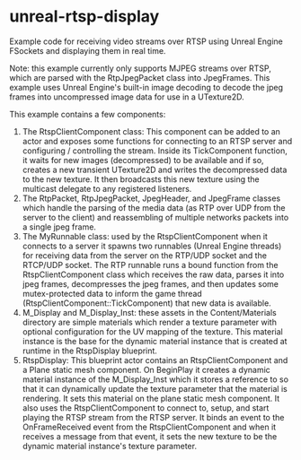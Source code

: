 # unreal-rtsp-display
Example code for receiving video streams over RTSP using Unreal Engine FSockets
and displaying them in real time.

Note: this example currently only supports MJPEG streams over RTSP, which are
parsed with the RtpJpegPacket class into JpegFrames. This example uses Unreal
Engine's built-in image decoding to decode the jpeg frames into uncompressed
image data for use in a UTexture2D.

This example contains a few components:

1. The RtspClientComponent class: This component can be added to an actor and
   exposes some functions for connecting to an RTSP server and configuring /
   controlling the stream. Inside its TickComponent function, it waits for new
   images (decompressed) to be available and if so, creates a new transient
   UTexture2D and writes the decompressed data to the new texture. It then
   broadcasts this new texture using the multicast delegate to any registered
   listeners.
2. The RtpPacket, RtpJpegPacket, JpegHeader, and JpegFrame classes which handle
   the parsing of the media data (as RTP over UDP from the server to the client)
   and reassembling of multiple networks packets into a single jpeg frame.
3. The MyRunnable class: used by the RtspClientComponent when it connects to a
   server it spawns two runnables (Unreal Engine threads) for receiving data
   from the server on the RTP/UDP socket and the RTCP/UDP socket. The RTP
   runnable runs a bound function from the RtspClientComponent class which
   receives the raw data, parses it into jpeg frames, decompresses the jpeg
   frames, and then updates some mutex-protected data to inform the game thread
   (RtspClientComponent::TickComponent) that new data is available.
4. M_Display and M_Display_Inst: these assets in the Content/Materials directory
   are simple materials which render a texture parameter with optional
   configuration for the UV mapping of the texture. This material instance is
   the base for the dynamic material instance that is created at runtime in the
   RtspDisplay blueprint.
5. RtspDisplay: This blueprint actor contains an RtspClientComponent and a Plane
   static mesh component. On BeginPlay it creates a dynamic material instance of
   the M_Display_Inst which it stores a reference to so that it can dynamically
   update the texture parameter that the material is rendering. It sets this
   material on the plane static mesh component. It also uses the
   RtspClientComponent to connect to, setup, and start playing the RTSP stream
   from the RTSP server. It binds an event to the OnFrameReceived event from the
   RtspClientComponent and when it receives a message from that event, it sets
   the new texture to be the dynamic material instance's texture parameter.
